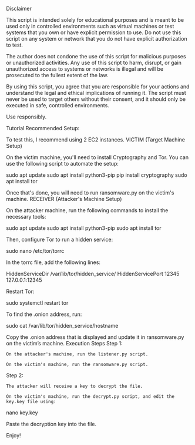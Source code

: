 Disclaimer

This script is intended solely for educational purposes and is meant to be used only in controlled environments such as virtual machines or test systems that you own or have explicit permission to use. Do not use this script on any system or network that you do not have explicit authorization to test.

The author does not condone the use of this script for malicious purposes or unauthorized activities. Any use of this script to harm, disrupt, or gain unauthorized access to systems or networks is illegal and will be prosecuted to the fullest extent of the law.

By using this script, you agree that you are responsible for your actions and understand the legal and ethical implications of running it. The script must never be used to target others without their consent, and it should only be executed in safe, controlled environments.

Use responsibly.

Tutorial
Recommended Setup:

To test this, I recommend using 2 EC2 instances.
VICTIM (Target Machine Setup)

On the victim machine, you'll need to install Cryptography and Tor. You can use the following script to automate the setup:

sudo apt update
sudo apt install python3-pip
pip install cryptography
sudo apt install tor

Once that's done, you will need to run ransomware.py on the victim's machine.
RECEIVER (Attacker's Machine Setup)

On the attacker machine, run the following commands to install the necessary tools:

sudo apt update
sudo apt install python3-pip
sudo apt install tor

Then, configure Tor to run a hidden service:

sudo nano /etc/tor/torrc

In the torrc file, add the following lines:

HiddenServiceDir /var/lib/tor/hidden_service/
HiddenServicePort 12345 127.0.0.1:12345

Restart Tor:

sudo systemctl restart tor

To find the .onion address, run:

sudo cat /var/lib/tor/hidden_service/hostname

Copy the .onion address that is displayed and update it in ransomware.py on the victim’s machine.
Execution Steps
Step 1:

    On the attacker's machine, run the listener.py script.

    On the victim's machine, run the ransomware.py script.

Step 2:

    The attacker will receive a key to decrypt the file.

    On the victim's machine, run the decrypt.py script, and edit the key.key file using:

nano key.key

Paste the decryption key into the file.

Enjoy!
